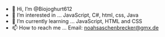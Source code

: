 - 👋 Hi, I’m @Biojoghurt612
- 👀 I’m interested in ... JavaScript, C#, html, css, Java
- 🌱 I’m currently learning ... JavaScript, HTML and CSS
- 📫 How to reach me ... Email: noahsaschenbrecker@gmx.de

<!---
Biojoghurt612/Biojoghurt612 is a ✨ special ✨ repository because its `README.md` (this file) appears on your GitHub profile.
You can click the Preview link to take a look at your changes.
--->
